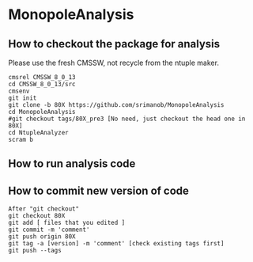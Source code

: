 # MonopoleAnalysis
How to checkout the package for analysis
--------------
Please use the fresh CMSSW, not recycle from the ntuple maker.
<pre><code>cmsrel CMSSW_8_0_13
cd CMSSW_8_0_13/src
cmsenv
git init
git clone -b 80X https://github.com/srimanob/MonopoleAnalysis
cd MonopoleAnalysis
#git checkout tags/80X_pre3 [No need, just checkout the head one in 80X]
cd NtupleAnalyzer
scram b
</code></pre>

How to run analysis code
--------------


How to commit new version of code
--------------
<pre><code>After "git checkout"
git checkout 80X
git add [ files that you edited ]
git commit -m 'comment'
git push origin 80X
git tag -a [version] -m 'comment' [check existing tags first]
git push --tags
</code></pre>
